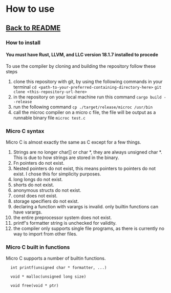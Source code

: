 # How to use

## [Back to README](../README.md)

### How to install

#### You must have Rust, LLVM, and LLC version 18.1.7 installed to procede

To use the compiler by cloning and building the repository follow these steps

1. clone this repository with git, by using the following commands in your terminal
   ```cd <path-to-your-preferred-containing-directory-here>```
   ```git clone <this-repository-url-here>```
2. in the repository on your local machine run this command
   ```cargo build --release```
3. run the following command
   ```cp ./target/release/microc /usr/bin```
4. call the microc compiler on a micro c file, the file will be output as a runnable binary file
   ```microc test.c```

### Micro C syntax

Micro C is almost exactly the same as C except for a few things.

1. Strings are no longer char[] or char *, they are always unsigned char *. This is due to how strings are stored in the
   binary.
2. Fn pointers do not exist.
3. Nested pointers do not exist, this means pointers to pointers do not exist. I chose this for simplicity purposes.
4. long longs do not exist.
5. shorts do not exist.
6. anonymous structs do not exist.
7. const does not exist.
8. storage specifiers do not exist.
9. declaring a function with varargs is invalid. only builtin functions can have varargs.
10. the entire preprocessor system does not exist.
11. printf's formatter string is unchecked for validity.
12. the compiler only supports single file programs, as there is currently no way to import from other files.

### Micro C built in functions

Micro C supports a number of builtin functions.

      int printf(unsigned char * formatter, ...)
      
      void * malloc(unsigned long size)
      
      void free(void * ptr)

